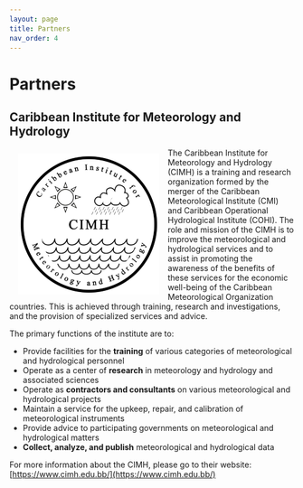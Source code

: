 ```yaml
---
layout: page
title: Partners
nav_order: 4
---
```


# Partners 

## Caribbean Institute for Meteorology and Hydrology
<img align="left" src="images/cimh-logo-250.png" hspace="15" vspace="10">
The Caribbean Institute for Meteorology and Hydrology (CIMH) is a training and research organization formed by the merger of the Caribbean Meteorological Institute (CMI) and Caribbean Operational Hydrological Institute (COHI). The role and mission of the CIMH is to improve the meteorological and hydrological services and to assist in promoting the awareness of the benefits of these services for the economic well-being of the Caribbean Meteorological Organization countries. This is achieved through training, research and investigations, and the provision of specialized services and advice. 

The primary functions of the institute are to:
* Provide facilities for the **training** of various categories of meteorological and hydrological personnel
* Operate as a center of **research** in meteorology and hydrology and associated sciences
* Operate as **contractors and consultants** on various meteorological and hydrological projects
* Maintain a service for the upkeep, repair, and calibration of meteorological instruments
* Provide advice to participating governments on meteorological and hydrological matters
* **Collect, analyze, and publish** meteorological and hydrological data

For more information about the CIMH, please go to their website: [https://www.cimh.edu.bb/](https://www.cimh.edu.bb/)
